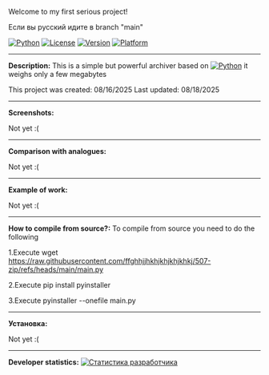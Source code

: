 Welcome to my first serious project!

Если вы русский идите в branch "main"

[![Python](https://img.shields.io/badge/Python-3.9+-blue?logo=python&logoColor=white)](https://www.python.org)
[![License](https://img.shields.io/badge/License-MIT-green)](LICENSE)
[![Version](https://img.shields.io/badge/Version-1.2.0-red)](https://github.com/ffghhjjhkhjkhjkhjkhkj/507-zip/releases)
[![Platform](https://img.shields.io/badge/Platform-Linux-FCC624?logo=linux)](https://linux.org)

-------------------------------------------------------------------------------------------------------
**Description:**
This is a simple but powerful archiver based on
[![Python](https://img.shields.io/badge/Python-3.9+-blue?logo=python&logoColor=white)](https://www.python.org) it weighs only a few megabytes

This project was created: 08/16/2025
Last updated: 08/18/2025

-------------------------------------------------------------------------------------------------------

**Screenshots:**

Not yet :(

-------------------------------------------------------------------------------------------------------

**Comparison with analogues:**

Not yet :(

-------------------------------------------------------------------------------------------------------

**Example of work:**

Not yet :(

-------------------------------------------------------------------------------------------------------

**How to compile from source?:**
To compile from source you need to do the following

1.Execute wget https://raw.githubusercontent.com/ffghhjjhkhjkhjkhjkhkj/507-zip/refs/heads/main/main.py

2.Execute pip install pyinstaller

3.Execute pyinstaller --onefile main.py

-------------------------------------------------------------------------------------------------------

**Установка:**

Not yet :(


-------------------------------------------------------------------------------------------------------


**Developer statistics:**
[![Статистика разработчика](https://github-readme-stats.vercel.app/api?username=ffghhjjhkhjkhjkhjkhkj&show_icons=true&theme=radical)](https://github.com/ffghhjjhkhjkhjkhjkhkj)
